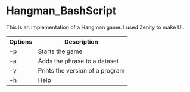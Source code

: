 # Hangman_BashScript
This is an implementation of a Hangman game. I used Zenity to make UI.

<table>
  <tr>
    <th>Options</th>
    <th>Description</th>
  </tr>
  <tr>
    <td>-p</td>
    <td>Starts the game</td>
  </tr>
  <tr>
    <td>-a</td>
    <td>Adds the phrase to a dataset</td>
  </tr>
  <tr>
    <td>-v</td>
    <td>Prints the version of a program</td>
  </tr>
  <tr>
    <td>-h</td>
    <td>Help</td>
  </tr>
</table>
